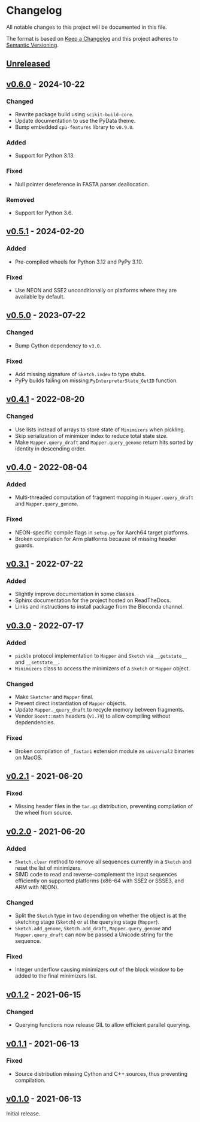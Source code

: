 # Changelog
All notable changes to this project will be documented in this file.

The format is based on [Keep a Changelog](http://keepachangelog.com/en/1.0.0/)
and this project adheres to [Semantic Versioning](http://semver.org/spec/v2.0.0.html).


## [Unreleased]
[Unreleased]: https://github.com/althonos/pyfastani/compare/v0.6.0...HEAD


## [v0.6.0] - 2024-10-22
[v0.6.0]: https://github.com/althonos/pyfastani/compare/v0.5.1...v0.6.0

### Changed
- Rewrite package build using `scikit-build-core`.
- Update documentation to use the PyData theme.
- Bump embedded `cpu-features` library to `v0.9.0`.

### Added
- Support for Python 3.13.

### Fixed
- Null pointer dereference in FASTA parser deallocation.

### Removed
- Support for Python 3.6.


## [v0.5.1] - 2024-02-20
[v0.5.1]: https://github.com/althonos/pyfastani/compare/v0.5.0...v0.5.1

### Added
- Pre-compiled wheels for Python 3.12 and PyPy 3.10.

### Fixed
- Use NEON and SSE2 unconditionally on platforms where they are available by default.


## [v0.5.0] - 2023-07-22
[v0.5.0]: https://github.com/althonos/pyfastani/compare/v0.4.1...v0.5.0

### Changed
- Bump Cython dependency to `v3.0`.

### Fixed
- Add missing signature of `Sketch.index` to type stubs.
- PyPy builds failing on missing `PyInterpreterState_GetID` function.


## [v0.4.1] - 2022-08-20
[v0.4.1]: https://github.com/althonos/pyfastani/compare/v0.4.0...v0.4.1

### Changed
- Use lists instead of arrays to store state of `Minimizers` when pickling.
- Skip serialization of minimizer index to reduce total state size.
- Make `Mapper.query_draft` and `Mapper.query_genome` return hits sorted by identity in descending order.


## [v0.4.0] - 2022-08-04
[v0.4.0]: https://github.com/althonos/pyfastani/compare/v0.3.1...v0.4.0

### Added
- Multi-threaded computation of fragment mapping in `Mapper.query_draft` and `Mapper.query_genome`.

### Fixed
- NEON-specific compile flags in `setup.py` for Aarch64 target platforms.
- Broken compilation for Arm platforms because of missing header guards.


## [v0.3.1] - 2022-07-22
[v0.3.1]: https://github.com/althonos/pyfastani/compare/v0.3.0...v0.3.1

### Added
- Slightly improve documentation in some classes.
- Sphinx documentation for the project hosted on ReadTheDocs.
- Links and instructions to install package from the Bioconda channel.


## [v0.3.0] - 2022-07-17
[v0.3.0]: https://github.com/althonos/pyfastani/compare/v0.2.1...v0.3.0

### Added
- `pickle` protocol implementation to `Mapper` and `Sketch` via `__getstate__` and `__setstate__`.
- `Minimizers` class to access the minimizers of a `Sketch` or `Mapper` object.

### Changed
- Make `Sketcher` and `Mapper` final.
- Prevent direct instantiation of `Mapper` objects.
- Update `Mapper._query_draft` to recycle memory between fragments.
- Vendor `Boost::math` headers (`v1.79`) to allow compiling without depdendencies.

### Fixed
- Broken compilation of `_fastani` extension module as `universal2` binaries on MacOS.


## [v0.2.1] - 2021-06-20
[v0.2.1]: https://github.com/althonos/pyfastani/compare/v0.2.0...v0.2.1

### Fixed
- Missing header files in the `tar.gz` distribution, preventing compilation of the wheel from source.


## [v0.2.0] - 2021-06-20
[v0.2.0]: https://github.com/althonos/pyfastani/compare/v0.1.2...v0.2.0

### Added
- `Sketch.clear` method to remove all sequences currently in a `Sketch` and reset the list of minimizers.
- SIMD code to read and reverse-complement the input sequences efficiently on supported platforms (x86-64 with SSE2 or SSSE3, and ARM with NEON).
### Changed
- Split the `Sketch` type in two depending on whether the object is at the sketching stage (`Sketch`) or at the querying stage (`Mapper`).
- `Sketch.add_genome`, `Sketch.add_draft`, `Mapper.query_genome` and `Mapper.query_draft` can now be passed a Unicode string for the sequence.
### Fixed
- Integer underflow causing minimizers out of the block window to be added to the final minimizers list.


## [v0.1.2] - 2021-06-15
[v0.1.2]: https://github.com/althonos/pyfastani/compare/v0.1.1...v0.1.2

### Changed
- Querying functions now release GIL to allow efficient parallel querying.


## [v0.1.1] - 2021-06-13
[v0.1.1]: https://github.com/althonos/pyfastani/compare/v0.1.0...v0.1.1

### Fixed
- Source distribution missing Cython and C++ sources, thus preventing compilation.


## [v0.1.0] - 2021-06-13
[v0.1.0]: https://github.com/althonos/pyfastani/compare/4bd3017...v0.1.0

Initial release.
